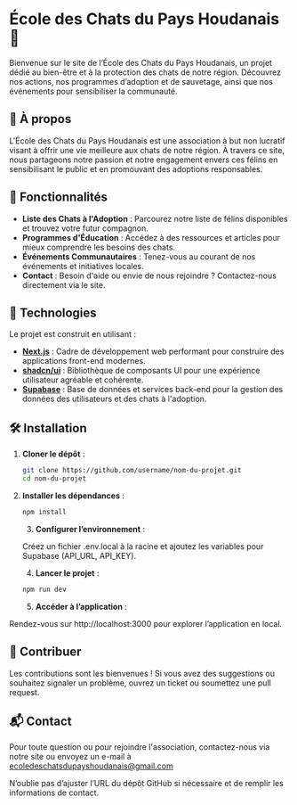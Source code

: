 # École des Chats du Pays Houdanais 🐾

Bienvenue sur le site de l’École des Chats du Pays Houdanais, un projet dédié au bien-être et à la protection des chats de notre région. Découvrez nos actions, nos programmes d’adoption et de sauvetage, ainsi que nos événements pour sensibiliser la communauté.

## 📖 À propos

L'École des Chats du Pays Houdanais est une association à but non lucratif visant à offrir une vie meilleure aux chats de notre région. À travers ce site, nous partageons notre passion et notre engagement envers ces félins en sensibilisant le public et en promouvant des adoptions responsables.

## 🎯 Fonctionnalités

- **Liste des Chats à l'Adoption** : Parcourez notre liste de félins disponibles et trouvez votre futur compagnon.
- **Programmes d'Éducation** : Accédez à des ressources et articles pour mieux comprendre les besoins des chats.
- **Événements Communautaires** : Tenez-vous au courant de nos événements et initiatives locales.
- **Contact** : Besoin d'aide ou envie de nous rejoindre ? Contactez-nous directement via le site.

## 🚀 Technologies

Le projet est construit en utilisant :

- **[Next.js](https://nextjs.org/)** : Cadre de développement web performant pour construire des applications front-end modernes.
- **[shadcn/ui](https://ui.shadcn.dev/)** : Bibliothèque de composants UI pour une expérience utilisateur agréable et cohérente.
- **[Supabase](https://supabase.io/)** : Base de données et services back-end pour la gestion des données des utilisateurs et des chats à l'adoption.

## 🛠️ Installation

1. **Cloner le dépôt** :

   ```bash
   git clone https://github.com/username/nom-du-projet.git
   cd nom-du-projet
   ```

2. **Installer les dépendances** :

   ```bash
   npm install
   ```

   3. **Configurer l’environnement** :

   Créez un fichier .env.local à la racine et ajoutez les variables pour Supabase (API_URL, API_KEY).

   4. **Lancer le projet** :

   ```bash
   npm run dev
   ```

   5. **Accéder à l’application** :

Rendez-vous sur http://localhost:3000 pour explorer l’application en local.

## 👥 Contribuer

Les contributions sont les bienvenues ! Si vous avez des suggestions ou souhaitez signaler un problème, ouvrez un ticket ou soumettez une pull request.

## 📬 Contact

Pour toute question ou pour rejoindre l'association, contactez-nous via notre site ou envoyez un e-mail à ecoledeschatsdupayshoudanais@gmail.com

N’oublie pas d’ajuster l’URL du dépôt GitHub si nécessaire et de remplir les informations de contact.
